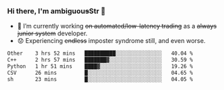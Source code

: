 ### Hi there, I'm ambiguou~~s~~Str 👋

<!--
**ambiguoustexture/ambiguoustexture** is a ✨ _special_ ✨ repository because its `README.md` (this file) appears on your GitHub profile.

Here are some ideas to get you started:
-->
- 🔭 I’m currently working ~~on automated/low-latency trading~~ as a ~~always junior system~~ developer.
- :worried: Experiencing ~~endless~~ imposter syndrome still, and even worse.

<!--START_SECTION:waka-->

```txt
Other    3 hrs 52 mins   ██████████░░░░░░░░░░░░░░░   40.04 %
C++      2 hrs 57 mins   ███████▓░░░░░░░░░░░░░░░░░   30.59 %
Python   1 hr 51 mins    ████▓░░░░░░░░░░░░░░░░░░░░   19.26 %
CSV      26 mins         █░░░░░░░░░░░░░░░░░░░░░░░░   04.65 %
sh       23 mins         █░░░░░░░░░░░░░░░░░░░░░░░░   04.05 %
```

<!--END_SECTION:waka-->
